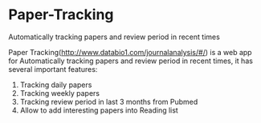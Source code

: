 # Paper-Tracking
Automatically tracking papers and review period in recent times

Paper Tracking(http://www.databio1.com/journalanalysis/#/) is a web app for Automatically tracking papers and review period in recent times, it has several important features:

1. Tracking daily papers
2. Tracking weekly papers
3. Tracking review period in last 3 months from Pubmed
4. Allow to add interesting papers into Reading list

